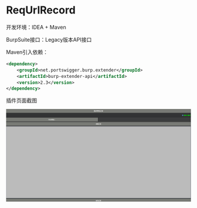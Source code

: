 # ReqUrlRecord

开发环境：IDEA + Maven

BurpSuite接口：Legacy版本API接口

Maven引入依赖：

``` XML
<dependency>
    <groupId>net.portswigger.burp.extender</groupId>
    <artifactId>burp-extender-api</artifactId>
    <version>2.3</version>
</dependency>
```

插件页面截图

![picture](page.png)
